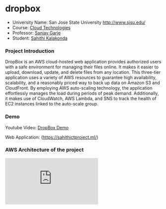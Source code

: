 # dropbox

*	University Name: San Jose State University http://www.sjsu.edu/ 
*	Course: [Cloud Technologies](http://info.sjsu.edu/web-dbgen/catalog/courses/CMPE281.html)
*	Professor: [Sanjay Garje](https://www.linkedin.com/in/sanjaygarje/)
*	Student: [Sahithi Kalakonda](https://www.linkedin.com/in/sahithik14)

### Project Introduction
DropBox is an AWS cloud-hosted web application provides authorized users with a safe environment for managing their files online. It makes it easier to upload, download, update, and delete files from any location. This three-tier application uses a variety of AWS resources to guarantee high availability, scalability, and a reasonably priced way to back up data on Amazon S3 and CloudFront. By employing AWS auto-scaling technology, the application effortlessly manages the load during periods of peak demand. Additionally, it makes use of CloudWatch, AWS Lambda, and SNS to track the health of EC2 instances linked to the auto-scale group.

### Demo
Youtube Video: [DropBox Demo](https://www.youtube.com/watch?v=La5XdLTHq_o)

Web Application: (https://sahithictproject.ml/)

### AWS Architecture of the project
![CloudProject1](https://viewer.diagrams.net/index.html?tags=%7B%7D&highlight=0000ff&edit=_blank&layers=1&nav=1&title=Untitled%20Diagram.drawio#R7V1bl6K4Fv419dguAgmXx1Kre3pWzzl9ph7m8uKiMKVMoziAdelffxIkCEkso0UAsXp6Vss2csm3986%2BZXNjTVYvXxJ%2Fs%2FwtnuPoxjTmLzfW9MY0AfAg%2BYdSXncUG5o7wiIJ58WgPeE%2B%2FIkLolFQt%2BEcp7WBWRxHWbipE4N4vcZBVqP5SRI%2F14c9xlH9qht%2FgQXCfeBHIvWPcJ4td1QXGXv6LzhcLNmVgVF8s%2FLZ4IKQLv15%2FFwhWXc31iSJ42z3afUywRGdPDYvu999PvBteWMJXmcqP9ikweyT%2B%2FdfP71%2Ff4Wr7eLpf798%2FlSc5cmPtsUDb1OcpMUdZ69sGtIfOAvo8xg31jjeZlG4xpNyyilxkfjzkNzKJI7ihNDW8Zr8dvwY70k3poUgGtuQ0NMsiX9gfnAYRZXBruMBzyb0uZ8u8by40BNOspAA9M1%2FwNH3OA2zMF6T7x7iLItXlQG3UbigX2TxhlD94igg94jJBcbLbBWRY1DcZMF6wGTHxcPTS%2FrpZvegj%2BELvY8xwXJDv1y9LCjbj%2FznFI7IzW%2FJY%2Fn0fma7abTGmzik17t7IpdN88sJsDEMyG3jlwqpgPELjlc4S17JkOJbr%2BCoQqRMWJzhec%2BgVjFkWeFNRvMLkViUJ95zDflQMM4JTGQKTPQ2%2FwjTKU5SPsU7cTF4BqgAJ%2BWiiGOMEvGmOIdjU8MArjuVcMUqDXw8yn%2B1ScIUj4KISsjM32wicpn86u%2FnBqfODRaEAjcgGTeYmrjBOs4NeD2%2FpbqZTmrkp2kY1GFN4u16XuJ9cI7wvKa7xRk6MgWMluCIgPFU1%2FiyeSmu8J2y6x6AUuUzefQ4QUvjbRLg4ldVDX3kRBbkTpT5yQJnwolymMrHPh85KCB3y3NqBUTCnpmCNFaFpSAJAsXL3Sqcz%2Bllxs%2FLMMP3Gz%2Bg13wmQqXOHCcIEKrPumsIAgQl3ANcTQKETlSnufbMbwKNyV9yq5Pd%2F4gMnVDKyEQSoozmiEQgDiP%2FANkVeKKM5ohEIA6jR%2Byu60QZzUHiHfO%2FBpJfA%2B7XaHrIuuHMGPLfZ4oovxRMp0T9TgRRIN885n8uxpZJ8E5pfQ3o%2FYzJ4e5TfZS%2FIurh8bUZMRQWMktNDnkl2Zgc2sflUMoruhGWAGYR0yLezh%2BTmE4%2Fz5WfkYss%2B7CNrgE8CDsGz7sk8MiSluEZsrqBzq6vfyYwR0gNPKQJPCC6pT1GL%2Fdd1jibLfwMP%2FuvB1CEWlEENq897W4FEDTuB%2BCXMPuTfh55ZnH4V36IiqPpS2Xk9LVy8B0nIXksCufbVuNu1XvjsYqH6InrAXmPwT7X9UBHTqTZ9QCi7%2FG1ECsaBCwEa7AuCECcD%2BK4gvTK2MiEuqRXdEJuC2NvsCAIBqgjRlJkKtTUpkJFC%2FR3aikga8Ag8NaIrWZI6gPBkUiC%2F5MGRIwJsbk%2F5zb31eABPREPqWbSFmw2mrYrDs5STxZ5kzftzl3kj55I8yJvKUC3ExOWajPfNr8fo%2Fg5WPpJNvLX6zjbZV7MihBF%2BDGTZASSHUbSvEMTMmNwOgxJdBiSyIy2DI2l4FCda4wjADqzxtmE9URSeXP87EyAKKmcq31AUgmA1EwuhxWhYR2ybB7nqD3HUA7xk4DFJQVXXbIOHnCVRf3QhMCa9en2xPiH7UrYBrraBFbBez6YFJUFKZ7CJNv60WyThE%2FEm5rl8cLT4021azYw8xbnd0pyL8gUJ54FN5qfd9EPvWC2Bkcn1zFk2hBoY2vRmBamtz%2BBvVxGcnui%2FXiexS0lEjdImtXXhRyTQnXBUGf%2BQyLUkDlmcX49MMXQaMnyNXtMmxwgBfXeMzl49vOMMy8KDvImeSZUnyiUSy%2FDT2JOt1rvxGSxajwTA5RlWeMkW8aLeO1Hd3sqZz7vx3yLKSj55P%2BDs%2By1kAR%2Fm8V1aPYWN4DMxt5Z3C5q0%2BZGxRK5M0HfGlhYUUeN89Os7sM2rtyWdlhBFGOfwpbec8DujI2ax0jBjuiPgEf%2B6mHuzx6362B3hQ4WPAf2TMqRQh1OfyBM16kI29S7dSDQCpvL2ZgAOpLssRQ4Xdlj5B4H7txgh1PXvKfrXTLTyeuf1YPKmejh%2FlT50Wv1qEElbqkqcaioxNuJsNiwoQiLLRRRtxsLtS%2BqxCGVlKbcGciEll7Lj7PcyzhNZ5afghfUH9QWkR%2BEsor1FqDjl%2FPyFF1B54jQlXm8L8VE8VAOJovncGE2WThB5gFrc4AdsT7vnixJxtfb4YJgn5na1gYC86ubN5TemxHqiZXEFumjVhJbF%2FpiJXFGubCRRNlKso%2BYW5qtJFe0kqY4ItgS2n8f%2FqHr62DVhSusoGLY0pTwkLbKC1fB%2BOlGXbxDwgcquK7FMQ%2BfMdMtuAoB7iGUeliAW9Mlm1YcWamHtrpr96Iij4WSmEWxP589%2BJG%2FDmQOSxsJN4%2FfBiGq21YdFleMP34js0QoZJrXfjBkf8XiozOdm8oXtRmMJo9mKTlPuF50IkyQD9x0LkwKhQdX7eq4qlk9JglDs5g6d3UuasciDropi0Emv0qrRYRNT5NiYVzyAdtJsDlqsGlbDzzRl72bUMLXdZpRI1RsgTQY4wpxvqElkaFWg8HeRVVDJXNJpt28c6yx26oMAckW%2B3ZlSMHT%2FGhUUqP1plGJc3sLgC3osKE2Ksnz1w3IoM1v8Og6Ie0pFCldWkzW61nJSWMeBu8UtxyT9RRiGGdvAqtyS4u8wrymofEK4qsh%2BZ1GunnFEVmjzRLnKj%2BBNnWPal0cG9hccfP71gGx5vH36b2A4WB9GCBxKGXJUW0%2BDDC0bbHtbiXumXZFfIiON6uUV2LBjFPbXttYtxtDDD8IzDKE9Cjkk2qK9jLSVRsOjHMTASnhiewU6S3j%2BiPo1kP7lmU1Gtw%2FulgB1lCtJ4Js81lz3rq5lKA9MBT2GnzEQD5iIDfDjYHArmMggBl1FSFM8BU0rrb5QL6k%2BEiaDNOHhIIRfCG7xC3J%2FsOWd4kDoGAm9icx0t9aLtj1XlIg6YZ6tcVcshZyrRZzAUm30VsajCLzXxRNDRYMyDVTIDpNAEOq5fSBcVH7rHtXWtcD3aYtrzCQ2rpyHVdw1FV7ZrTU0M7iHHXInULVURfUDn8i3Y46EB31a1X5kFWWd6fyFWodhxD%2BRLyrrFiyoy%2F82Xz33KZywJV4KehUW3uqldBINQV4YbnnzoOqpkIUoT8WYWc1tVz0Byp2WNBWCg0YTB%2B4nYSb2zluYnDieoqhuUIbJIlmt1oMDUyFstr%2BSFHPekMixf0g%2Brxh86LCGb3o%2FId6h%2BFF7fbsS%2Bs%2FZHTe%2Bg%2BYndYt6opX7QtIWgpYMSV2PGBlqm4Hfad347BGhGVBLFc8rdwZg%2Bv1Dxy12q%2BT287yK1OxrmttOwvMj96XCtyt6uGXctATF99hacRDvKsqBPySqyoEzfHpRe127qr9JR%2B47bqHIlB5g9O56gV6NfUCHftkBfMOncAqVxR0wlC3J3Ud9lN5SVV%2FdEKnzVVR7xSDGEK62kZ9sOtGfUDlLUaXthelVA890bu8fW%2FCcx0SPh7c8rZQYGnbQ2yMqKFX5RjHbvX1gENdqrkTlTfYsA%2FLv4SKBcsPsrL3vvHsOfT6yJKXkH3Lw6DDXaIEf881JaG6dvMclhiqGDwMNi8fnYMg6cP%2Bn%2Fsb047ojD8k5NMiKx9%2BiJi4hopoyFYFfaiwdeEDlbc2GUlfO47KHIQGWEQHdZK%2FRlUA5o88ITpYdPhOJmUw%2FsgLrjVKjOh%2FXis0pfoq03KiOpODA7Wh07w%2F2koqQSEY2K8OCfyOQMGXvJhgINTmlA5lUwFjveNM2rPIyXAi1lCsE7mid0pxsw%2B7fqcUgKJjP%2FyXSjncVldmpB7ZXKnt%2FRMAaitBqGtus82%2BYGVN%2BuB0KN8KqeVGcwAeeBPceBv8wAPOGiGFV1xIow7a3FskiTpcIxKyhaxlJMRAwzb9hP00%2BwSGi4PFZdRkDa5tbcsWMmVz%2Foyva85lXU9sCe%2BfUUlADpM4zqrLB62m%2BC2eYzri%2Fw%3D%3D)
